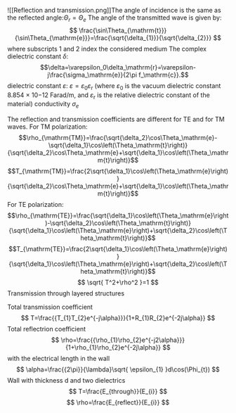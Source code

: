 ![[Reflection and transmission.png]]The angle of incidence is the same as the reflected angle:$\Theta_{r}=\Theta_{e}$
The angle of the transmitted wave is given by:
$$
\frac{\sin\Theta_{\mathrm{t}}}{\sin\Theta_{\mathrm{e}}}=\frac{\sqrt{\delta_{1}}}{\sqrt{\delta_{2}}}
$$where subscripts 1 and 2 index the considered medium
The complex dielectric constant $\delta$: $$\delta=\varepsilon_0\delta_\mathrm{r}=\varepsilon-j\frac{\sigma_\mathrm{e}}{2\pi f_\mathrm{c}}.$$
dielectric constant $\varepsilon$: $\varepsilon=\varepsilon_{0}\varepsilon_{\mathrm{r}}$ (where $\varepsilon_{0}$ is the vacuum dielectric constant 8.854 × 10−12 Farad/m, and $\varepsilon_{\mathrm{r}}$ is the relative dielectric constant of the material)
conductivity $\sigma_{e}$

The reflection and transmission coefficients are different for TE and for TM waves. 
For TM polarization:
$$\rho_{\mathrm{TM}}=\frac{\sqrt{\delta_2}\cos\Theta_\mathrm{e}-\sqrt{\delta_1}\cos\left(\Theta_\mathrm{t}\right)}{\sqrt{\delta_2}\cos\Theta_\mathrm{e}+\sqrt{\delta_1}\cos\left(\Theta_\mathrm{t}\right)}$$$$T_{\mathrm{TM}}=\frac{2\sqrt{\delta_1}\cos\left(\Theta_\mathrm{e}\right)}{\sqrt{\delta_2}\cos\Theta_\mathrm{e}+\sqrt{\delta_1}\cos\left(\Theta_\mathrm{t}\right)}$$
 For TE polarization:
 $$\rho_{\mathrm{TE}}=\frac{\sqrt{\delta_1}\cos\left(\Theta_\mathrm{e}\right)-\sqrt{\delta_2}\cos\left(\Theta_\mathrm{t}\right)}{\sqrt{\delta_1}\cos\left(\Theta_\mathrm{e}\right)+\sqrt{\delta_2}\cos\left(\Theta_\mathrm{t}\right)}$$
 $$T_{\mathrm{TE}}=\frac{2\sqrt{\delta_1}\cos\left(\Theta_\mathrm{e}\right)}{\sqrt{\delta_1}\cos\left(\Theta_\mathrm{e}\right)+\sqrt{\delta_2}\cos\left(\Theta_\mathrm{t}\right)}$$
$$
\sqrt{ T^2+\rho^2 }=1
$$
Transmission through layered structures

Total transmission coefficient
$$
T=\frac{{T_{1}T_{2}e^{-j\alpha}}}{1+R_{1}R_{2}e^{-2j\alpha}}
$$
Total reflectrion coefficient
$$
\rho=\frac{{\rho_{1}\rho_{2}e^{-j2\alpha}}}{1+\rho_{1}\rho_{2}e^{-2j\alpha}}
$$
with the electrical length in the wall
$$
\alpha=\frac{{2\pi}}{\lambda}\sqrt{ \epsilon_{1} }d\cos(\Phi_{t})
$$
Wall with thickness d and two dielectrics
$$
T=\frac{E_{through}}{E_{i}}
$$
$$
\rho=\frac{E_{reflect}}{E_{i}}
$$